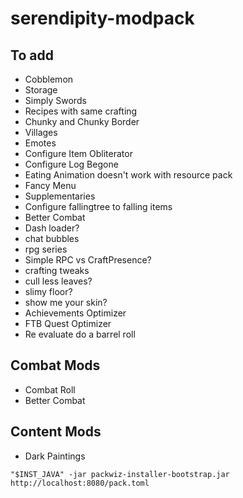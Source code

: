 # serendipity-modpack

## To add

- Cobblemon
- Storage
- Simply Swords
- Recipes with same crafting
- Chunky and Chunky Border
- Villages
- Emotes
- Configure Item Obliterator
- Configure Log Begone
- Eating Animation doesn't work with resource pack
- Fancy Menu
- Supplementaries
- Configure fallingtree to falling items
- Better Combat
- Dash loader?
- chat bubbles
- rpg series
- Simple RPC vs CraftPresence?
- crafting tweaks
- cull less leaves?
- slimy floor?
- show me your skin?
- Achievements Optimizer
- FTB Quest Optimizer
- Re evaluate do a barrel roll

## Combat Mods

- Combat Roll
- Better Combat

## Content Mods

- Dark Paintings

`"$INST_JAVA" -jar packwiz-installer-bootstrap.jar http://localhost:8080/pack.toml`
